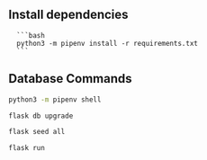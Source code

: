 ## Install dependencies

      ```bash
      python3 -m pipenv install -r requirements.txt
      ```

## Database Commands

   ```bash
   python3 -m pipenv shell
   ```

   ```bash
   flask db upgrade
   ```

   ```bash
   flask seed all
   ```

   ```bash
   flask run
   ```


